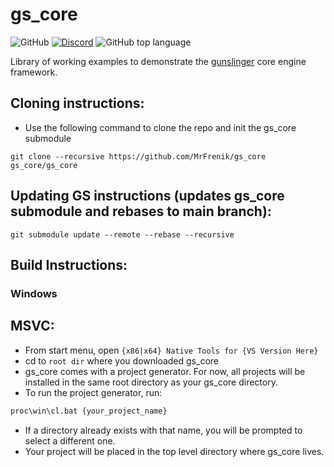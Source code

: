 # gs_core
![GitHub](https://img.shields.io/github/license/mrfrenik/gs_core)
[![Discord](https://img.shields.io/discord/485178488203116567?label=discord&logo=discord)](https://discord.gg/QXwpETB)
![GitHub top language](https://img.shields.io/github/languages/top/mrfrenik/gs_core)

Library of working examples to demonstrate the [gunslinger](https://github.com/MrFrenik/gunslinger) core engine framework.

## Cloning instructions: 
- Use the following command to clone the repo and init the gs_core submodule
```
git clone --recursive https://github.com/MrFrenik/gs_core gs_core/gs_core
```

## Updating GS instructions (updates gs_core submodule and rebases to main branch): 
```
git submodule update --remote --rebase --recursive
```
## Build Instructions:

### Windows
## MSVC:
- From start menu, open `{x86|x64} Native Tools for {VS Version Here}`
- cd to `root dir` where you downloaded gs_core
- gs_core comes with a project generator. For now, all projects will be installed in the same root directory as your gs_core directory.
- To run the project generator, run:
```bash
proc\win\cl.bat {your_project_name}
```
- If a directory already exists with that name, you will be prompted to select a different one.
- Your project will be placed in the top level directory where gs_core lives. 

